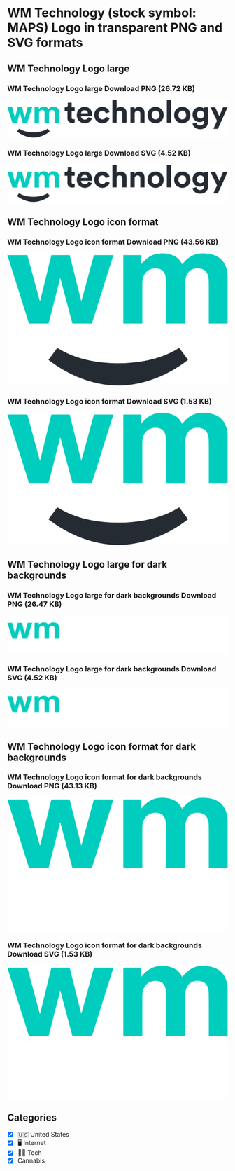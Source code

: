 # WM Technology (stock symbol: MAPS) Logo in transparent PNG and SVG formats

## WM Technology Logo large

### WM Technology Logo large Download PNG (26.72 KB)

![WM Technology Logo large Download PNG (26.72 KB)](/img/orig/MAPS_BIG-f3d1001c.png)

### WM Technology Logo large Download SVG (4.52 KB)

![WM Technology Logo large Download SVG (4.52 KB)](/img/orig/MAPS_BIG-865a9780.svg)

## WM Technology Logo icon format

### WM Technology Logo icon format Download PNG (43.56 KB)

![WM Technology Logo icon format Download PNG (43.56 KB)](/img/orig/MAPS-18365652.png)

### WM Technology Logo icon format Download SVG (1.53 KB)

![WM Technology Logo icon format Download SVG (1.53 KB)](/img/orig/MAPS-5ba8b38f.svg)

## WM Technology Logo large for dark backgrounds

### WM Technology Logo large for dark backgrounds Download PNG (26.47 KB)

![WM Technology Logo large for dark backgrounds Download PNG (26.47 KB)](/img/orig/MAPS_BIG.D-6aa54ea2.png)

### WM Technology Logo large for dark backgrounds Download SVG (4.52 KB)

![WM Technology Logo large for dark backgrounds Download SVG (4.52 KB)](/img/orig/MAPS_BIG.D-b4d07aeb.svg)

## WM Technology Logo icon format for dark backgrounds

### WM Technology Logo icon format for dark backgrounds Download PNG (43.13 KB)

![WM Technology Logo icon format for dark backgrounds Download PNG (43.13 KB)](/img/orig/MAPS.D-811b3c0c.png)

### WM Technology Logo icon format for dark backgrounds Download SVG (1.53 KB)

![WM Technology Logo icon format for dark backgrounds Download SVG (1.53 KB)](/img/orig/MAPS.D-adf1ca18.svg)



## Categories
- [x] 🇺🇸 United States
- [x] 🖥️ Internet
- [x] 👩‍💻 Tech
- [x] Cannabis
